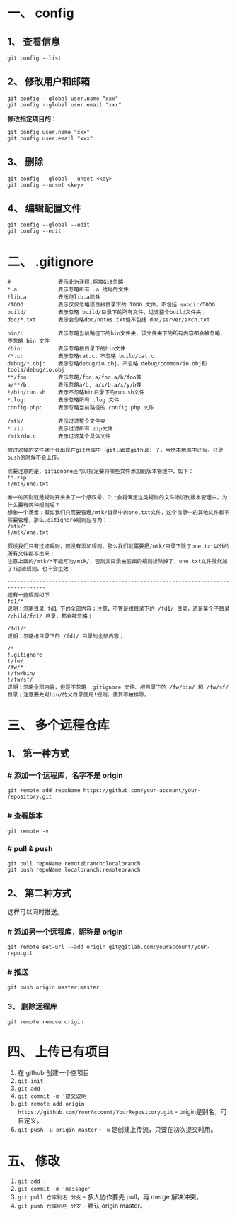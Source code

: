 # 一、 config
## 1、 查看信息
```
git config --list
```
## 2、 修改用户和邮箱
```
git config --global user.name "xxx"
git config --global user.email "xxx"
```
**修改指定项目的：**  
```
git config user.name "xxx"
git config user.email "xxx"
```

## 3、 删除
```
git config --global --unset <key>
git config --unset <key>
```

## 4、 编辑配置文件
```
git config --global --edit
git config --edit
```

# 二、 .gitignore
```
#               表示此为注释,将被Git忽略
*.a             表示忽略所有 .a 结尾的文件
!lib.a          表示但lib.a除外
/TODO           表示仅仅忽略项目根目录下的 TODO 文件，不包括 subdir/TODO
build/          表示忽略 build/目录下的所有文件，过滤整个build文件夹；
doc/*.txt       表示会忽略doc/notes.txt但不包括 doc/server/arch.txt
 
bin/:           表示忽略当前路径下的bin文件夹，该文件夹下的所有内容都会被忽略，不忽略 bin 文件
/bin:           表示忽略根目录下的bin文件
/*.c:           表示忽略cat.c，不忽略 build/cat.c
debug/*.obj:    表示忽略debug/io.obj，不忽略 debug/common/io.obj和tools/debug/io.obj
**/foo:         表示忽略/foo,a/foo,a/b/foo等
a/**/b:         表示忽略a/b, a/x/b,a/x/y/b等
!/bin/run.sh    表示不忽略bin目录下的run.sh文件
*.log:          表示忽略所有 .log 文件
config.php:     表示忽略当前路径的 config.php 文件
 
/mtk/           表示过滤整个文件夹
*.zip           表示过滤所有.zip文件
/mtk/do.c       表示过滤某个具体文件
 
被过滤掉的文件就不会出现在git仓库中（gitlab或github）了，当然本地库中还有，只是push的时候不会上传。
 
需要注意的是，gitignore还可以指定要将哪些文件添加到版本管理中，如下：
!*.zip
!/mtk/one.txt
 
唯一的区别就是规则开头多了一个感叹号，Git会将满足这类规则的文件添加到版本管理中。为什么要有两种规则呢？
想象一个场景：假如我们只需要管理/mtk/目录中的one.txt文件，这个目录中的其他文件都不需要管理，那么.gitignore规则应写为：：
/mtk/*
!/mtk/one.txt
 
假设我们只有过滤规则，而没有添加规则，那么我们就需要把/mtk/目录下除了one.txt以外的所有文件都写出来！
注意上面的/mtk/*不能写为/mtk/，否则父目录被前面的规则排除掉了，one.txt文件虽然加了!过滤规则，也不会生效！
 
----------------------------------------------------------------------------------
还有一些规则如下：
fd1/*
说明：忽略目录 fd1 下的全部内容；注意，不管是根目录下的 /fd1/ 目录，还是某个子目录 /child/fd1/ 目录，都会被忽略；
 
/fd1/*
说明：忽略根目录下的 /fd1/ 目录的全部内容；
 
/*
!.gitignore
!/fw/ 
/fw/*
!/fw/bin/
!/fw/sf/
说明：忽略全部内容，但是不忽略 .gitignore 文件、根目录下的 /fw/bin/ 和 /fw/sf/ 目录；注意要先对bin/的父目录使用!规则，使其不被排除。
```

# 三、 多个远程仓库
## 1、 第一种方式
### # 添加一个远程库，名字不是 origin
```
git remote add repoName https://github.com/your-account/your-repository.git
```
### # 查看版本
```
git remote -v
```
### # pull & push
```
git pull repoName remotebranch:localbranch
git push repoName localbranch:remotebranch
```
## 2、 第二种方式
这样可以同时推送。  
### \# 添加另一个远程库，昵称是 origin
```
git remote set-url --add origin git@gitlab.com:youraccount/your-repo.git
```
### \# 推送
```
git push origin master:master
```

### 3、 删除远程库
```
git remote remove origin
```

# 四、 上传已有项目
1. 在 github 创建一个空项目
1. `git init`
1. `git add .`
1. `git commit -m '提交说明'`
1. `git remote add origin https://github.com/YourAccount/YourRepository.git` - origin是别名，可自定义。
1. `git push -u origin master` - `-u` 是创建上传流，只要在初次提交时用。

# 五、 修改

1. `git add .`
1. `git commit -m 'message'`
1. `git pull 仓库别名 分支` - 多人协作要先 pull，再 merge 解决冲突。
1. `git push 仓库别名 分支` - 默认 origin master。
